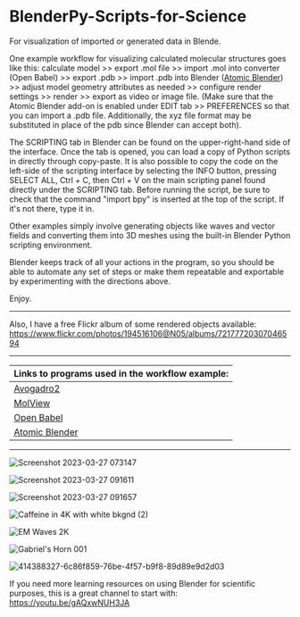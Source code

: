 # BlenderPy-Scripts-for-Science
For visualization of imported or generated data in Blende. 

One example workflow for visualizing calculated molecular structures goes like this: calculate model >> export .mol file >> import .mol into converter (Open Babel) >> export .pdb >> import .pdb into Blender ([Atomic Blender](https://docs.blender.org/manual/en/latest/addons/import_export/mesh_atomic.html)) >> adjust model geometry attributes as needed >> configure render settings >> render >> export as video or image file. 
(Make sure that the Atomic Blender add-on is enabled under EDIT tab >> PREFERENCES so that you can import a .pdb file. Additionally, the xyz file format may be substituted in place of the pdb since Blender can accept both).

The SCRIPTING tab in Blender can be found on the upper-right-hand side of the interface. Once the tab is opened, you can load a copy of Python scripts in directly through copy-paste. It is also possible to copy the code on the left-side of the scripting interface by selecting the INFO button, pressing SELECT ALL, Ctrl + C, then Ctrl + V on the main scripting panel found directly under the SCRIPTING tab. Before running the script, be sure to check that the command "import bpy" is inserted at the top of the script. If it's not there, type it in.

Other examples simply involve generating objects like waves and vector fields and converting them into 3D meshes using the built-in Blender Python scripting environment.

Blender keeps track of all your actions in the program, so you should be able to automate any set of steps or make them repeatable and exportable by experimenting with the directions above. 

Enjoy. 

---

Also, I have a free Flickr album of some rendered objects available: https://www.flickr.com/photos/194516106@N05/albums/72177720307046594

--- 

| Links to programs used in the workflow example: |
|-|
| [Avogadro2](https://github.com/openchemistry/avogadrolibs) |
| [MolView](https://molview.org) |
| [Open Babel](https://github.com/openbabel/openbabel/releases/tag/openbabel-3-1-1) |
| [Atomic Blender](https://docs.blender.org/manual/en/latest/addons/import_export/mesh_atomic.html) |

--- 

![Screenshot 2023-03-27 073147](https://user-images.githubusercontent.com/88035770/227973246-258a7ede-ee07-4eb2-80b0-53905947d27e.png)


![Screenshot 2023-03-27 091611](https://user-images.githubusercontent.com/88035770/227973274-b59f7e5b-d207-4a14-b9e3-d391de7d40d0.png)


![Screenshot 2023-03-27 091657](https://user-images.githubusercontent.com/88035770/228775472-7f24bae2-b840-4d99-af93-87f24ca062c9.png)


![Caffeine in 4K with white bkgnd (2)](https://user-images.githubusercontent.com/88035770/228815450-ed9df092-184b-4560-8de3-5a4cabe3c296.png)

![EM Waves 2K](https://github.com/user-attachments/assets/b777b243-23a1-428c-bacb-d915d4aa9093)

![Gabriel's Horn 001](https://github.com/user-attachments/assets/474cac75-fa0f-4103-9e3d-99e162b93dbe)

![414388327-6c86f859-76be-4f57-b9f8-89d89e9d2d03](https://github.com/user-attachments/assets/fa65c92f-3693-46ba-8e79-2ae78523d52e)


If you need more learning resources on using Blender for scientific purposes, this is a great channel to start with: https://youtu.be/gAQxwNUH3JA
